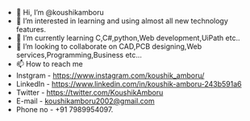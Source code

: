 - 👋 Hi, I’m @koushikamboru
- 👀 I’m interested in learning and using almost all new technology features.
- 🌱 I’m currently learning C,C#,python,Web development,UiPath etc..
- 💞️ I’m looking to collaborate on CAD,PCB designing,Web services,Programming,Business  etc...
- 📫 How to reach me
- Instgram - https://www.instagram.com/koushik_amboru/
- LinkedIn - https://www.linkedin.com/in/koushik-amboru-243b591a6
- Twitter  - https://twitter.com/KoushikAmboru
- E-mail   - koushikamboru2002@gmail.com
- Phone no - +91 7989954097.
